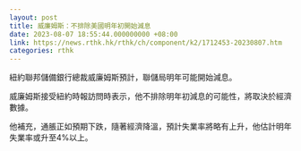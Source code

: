 ```yaml
---
layout: post
title: 威廉姆斯：不排除美國明年初開始減息
date: 2023-08-07 18:55:44.000000000 +08:00
link: https://news.rthk.hk/rthk/ch/component/k2/1712453-20230807.htm
categories: rthk
---
```


紐約聯邦儲備銀行總裁威廉姆斯預計，聯儲局明年可能開始減息。

威廉姆斯接受紐約時報訪問時表示，他不排除明年初減息的可能性，將取決於經濟數據。

他補充，通脹正如預期下跌，隨著經濟降溫，預計失業率將略有上升，他估計明年失業率或升至4%以上。
